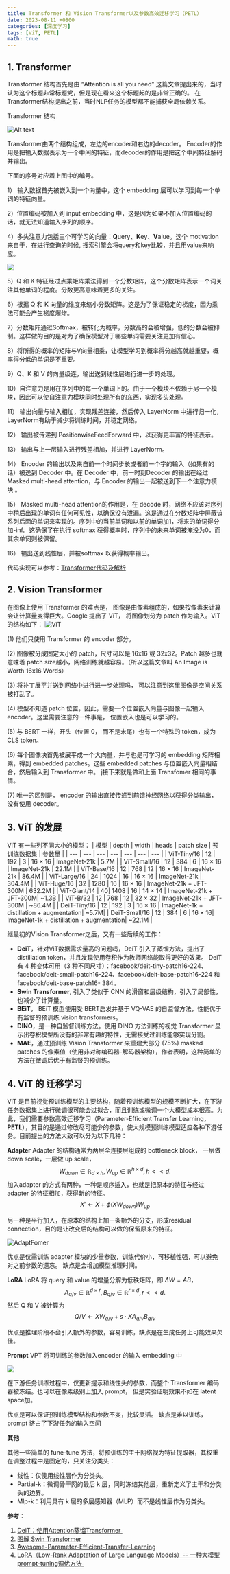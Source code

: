 ```yaml
---
title: Transformer 和 Vision Transformer以及参数高效迁移学习（PETL）
date: 2023-08-11 +0800
categories: [深度学习]
tags: [ViT, PETL]
math: true
---
```


## 1. Transformer

Transformer 结构首先是由 “Attention is all you need” 这篇文章提出来的，当时认为这个标题非常标题党，但是现在看来这个标题起的是非常正确的。
在Transformer结构提出之前，当时NLP任务的模型都不能捕获全局依赖关系。

Transformer 结构

![Alt text](https://cdn.jsdelivr.net/gh/bigfishtwo/BlogPics@main/image.png)

Transformer由两个结构组成，左边的encoder和右边的decoder。 Encoder的作用是把输入数据表示为一个中间的特征，而decoder的作用是把这个中间特征解码并输出。

下面的序号对应着上图中的编号。

1） 输入数据首先被嵌入到一个向量中，这个 embedding 层可以学习到每一个单词的特征向量。

2）位置编码被加入到 input embedding 中，这是因为如果不加入位置编码的话，就无法知道输入序列的顺序。

4）多头注意力包括三个可学习的向量：**Q**uery、**K**ey、**V**alue。这个 motivation 来自于，在进行查询的时候, 搜索引擎会将query和key比较，并且用value来响应。

![](https://upload-images.jianshu.io/upload_images/16576979-7835e18ef6584578.png?imageMogr2/auto-orient/strip%7CimageView2/2/w/1240)

5）Q 和 K 特征经过点乘矩阵乘法得到一个分数矩阵，这个分数矩阵表示一个词关注其他单词的程度。分数更高意味着更多的关注。

6）根据 Q 和 K 向量的维度来缩小分数矩阵。这是为了保证稳定的梯度，因为乘法可能会产生梯度爆炸。

7）分数矩阵通过Softmax，被转化为概率，分数高的会被增强，低的分数会被抑制。这样做的目的是对为了确保模型对于哪些单词需要关注更加有信心。

8）将所得的概率的矩阵与V向量相乘，让模型学习到概率得分越高就越重要，概率得分低的单词是不重要。

9）Q、K 和 V 的向量级连，输出送到线性层进行进一步的处理。

10）自注意力是用在序列中的每一个单词上的。由于一个模块不依赖于另一个模块，因此可以使自注意力模块同时处理所有的东西，实现多头处理。

11） 输出向量与输入相加，实现残差连接，然后传入 LayerNorm 中进行归一化，LayerNorm有助于减少将训练时间，并稳定网络。

12） 输出被传递到 PositionwiseFeedForward 中，以获得更丰富的特征表示。

13） 输出与上一层输入进行残差相加，并进行 LayerNorm。

14） Encoder 的输出以及来自前一个时间步长或者前一个字的输入（如果有的话）被送到 Decoder 中。在 Decoder 中，前一时刻Decoder 的输出在经过 Masked multi-head attention，与 Encoder 的输出一起被送到下一个注意力模块 。

15） Masked multi-head attention的作用是，在 decode 时，网络不应该对序列中稍后出现的单词有任何可见性，以确保没有泄漏。这是通过在分数矩阵中屏蔽该系列后面的单词来实现的。序列中的当前单词和以前的单词加1，将来的单词得分加-inf。这确保了在执行 softmax 获得概率时，序列中的未来单词被淹没为0，而其余单词则被保留。

16） 输出送到线性层，并被softmax 以获得概率输出。

代码实现可以参考：[Transformer代码及解析](https://zhuanlan.zhihu.com/p/345993564)

## 2. Vision Transformer

在图像上使用 Transformer 的难点是， 图像是由像素组成的，如果按像素来计算会让计算量变得巨大。Google 提出了 ViT， 将图像划分为 patch 作为输入。ViT 的结构如下：
![ViT](https://upload-images.jianshu.io/upload_images/16576979-92654026f90bb5e1.png?imageMogr2/auto-orient/strip%7CimageView2/2/w/512)

(1) 他们只使用 Transformer 的 encoder 部分。

(2) 图像被分成固定大小的 patch，尺寸可以是 16x16 或 32x32。Patch 越多也就意味着 patch size越小，网络训练就越容易。（所以这篇文章叫 An Image is Worth 16x16 Words）

(3) 将补丁展平并送到网络中进行进一步处理吗， 可以注意到这里图像是空间关系被打乱了。

(4) 模型不知道 patch 位置，因此，需要一个位置嵌入向量与图像一起输入 encoder。这里需要注意的一件事是， 位置嵌入也是可以学习的。

(5) 与 BERT 一样，开头（位置 0， 而不是末尾）也有一个特殊的 token，成为 CLS token。

(6) 每个图像块首先被展平成一个大向量，并与也是可学习的 embedding 矩阵相乘，得到 embedded patches。这些 embedded patches 与位置嵌入向量相结合，然后输入到 Transformer 中。
j接下来就是做和上面 Transfomer 相同的事情。

(7) 唯一的区别是， encoder 的输出直接传递到前馈神经网络以获得分类输出， 没有使用 decoder。

## 3. ViT 的发展

ViT 有一些列不同大小的模型：
| 模型 | depth | width | heads | patch size | 预训练数据集 | 参数量 |
| --- | --- | --- | --- | --- | --- | --- |
| ViT-Tiny/16 | 12 | 192 | 3 | 16 $\times$ 16 | ImageNet-21k | 5.7M |
| ViT-Small/16 | 12 | 384 | 6 | 16 $\times$ 16 | ImageNet-21k | 22.1M |
| ViT-Base/16 | 12 | 768 | 12 | 16 $\times$  16 | ImageNet-21k | 86.4M |
| ViT-Large/16 | 24 | 1024 | 16 | 16 $\times$  16 | ImageNet-21k | 304.4M |
| ViT-Huge/16 | 32 | 1280 | 16 | 16 $\times$  16 | ImageNet-21k + JFT-300M | 632.2M |
| ViT-Giant/14 | 40| 1408 | 16 | 14 $\times$  14 | ImageNet-21k + JFT-300M| ~1.3B |
| ViT-B/32 | 12 | 768 | 12 | 32 $\times$  32 | ImageNet-21k + JFT-300M | ~86.4M |
| DeiT-Tiny/16 | 12 | 192 | 3 | 16 $\times$  16 | ImageNet-1k + distillation + augmentation| ~5.7M|
| DeiT-Small/16 | 12 | 384 | 6 | 16 $\times$  16| ImageNet-1k + distillation + augmentation| ~22.1M |


继最初的Vision Transformer之后，又有一些后续的工作：
- **DeiT**，针对ViT数据需求量高的问题吗，DeiT  引入了蒸馏方法，提出了 distillation token，并且发现使用卷积作为教师网络能取得更好的效果。 DeiT 有 4 种变体可用（3 种不同尺寸）：facebook/deit-tiny-patch16-224、facebook/deit-small-patch16-224、facebook/deit-base-patch16-224 和 facebook/deit-base-patch16- 384。
- **Swin Transformer**, 引入了类似于 CNN 的滑窗和层级结构，引入了局部性，也减少了计算量。
- **BEiT**， BEiT 模型使用受 BERT启发并基于 VQ-VAE 的自监督方法，性能优于有监督的预训练 vision transformers。
- **DINO**，是一种自监督训练方法。使用 DINO 方法训练的视觉 Transformer 显示出卷积模型所没有的非常有趣的特性，无需接受过训练能够实现分割。 
- **MAE**，通过预训练 Vision Transformer 来重建大部分 (75%) masked patches 的像素值（使用非对称编码器-解码器架构），作者表明，这种简单的方法在微调后优于有监督的预训练。

## 4. ViT 的 迁移学习

ViT 是目前视觉预训练模型的主要结构，随着预训练模型的规模不断扩大，在下游任务数据集上进行微调很可能会过拟合，而且训练或微调一个大模型成本很高。为此，我们需要参数高效迁移学习（Parameter-Efficient Transfer Learning， **PETL**），其目的是通过修改尽可能少的参数，使大规模预训练模型适应各种下游任务。目前提出的方法大致可以分为以下几种：

**Adapter**
Adapter 的结构通常为两层全连接层组成的 bottleneck block， 一层做 down scale，一层做 up scale，
$$W_{down} ∈ \mathbb{R}_{d×h} , W_{up} ∈ \mathbb{R}^{h×d}, h << d.$$
加入adapter 的方式有两种，一种是顺序插入，也就是把原本的特征与经过 adapter 的特征相加，获得新的特征。
$$X' \leftarrow X +\phi(XW_{down})W_{up}$$

另一种是平行加入，在原本的结构上加一条额外的分支，形成residual connection，目的是让改变后的结构可以做的保留原来的特征。

![AdaptFomer](https://upload-images.jianshu.io/upload_images/16576979-db6ce2cd96a89d04.png?imageMogr2/auto-orient/strip%7CimageView2/2/w/256)

优点是仅需训练 adapter 模块的少量参数，训练代价小，可移植性强，可以避免对之前参数的遗忘。
缺点是会增加模型推理时间。

**LoRA**
LoRA 将 query 和 value 的增量分解为低秩矩阵，即 $\Delta W=AB$，
$$A_{q/v} ∈ \mathbb{R}^{d×r},  B_{q/v} ∈ \mathbb{R}^{r×d},r << d.$$
然后  Q 和 V 被计算为
$$Q/V \leftarrow XW_{q/v}+s \cdot XA_{q/v}B_{q/v}$$

优点是推理阶段不会引入额外的参数，容易训练，缺点是在生成任务上可能效果欠佳。

**Prompt**
VPT 将可训练的参数加入encoder 的输入 embedding 中

![](https://upload-images.jianshu.io/upload_images/16576979-ca198e7bdc066caa.png?imageMogr2/auto-orient/strip%7CimageView2/2/w/256)

在下游任务训练过程中，仅更新提示和线性头的参数，而整个 Transformer 编码器被冻结。也可以在像素级别上加入 prompt， 但是实验证明效果不如在 latent space加。

优点是可以保证预训练模型结构和参数不变，比较灵活。
缺点是难以训练， prompt 挤占了下游任务的输入空间

**其他**

其他一些简单的 fune-tune 方法，将预训练的主干网络视为特征提取器，其权重在调整过程中是固定的，只关注分类头：
- 线性：仅使用线性层作为分类头。
- Partial-k：微调骨干网的最后 k 层，同时冻结其他层，重新定义了主干和分类头的边界。
- Mlp-k：利用具有 k 层的多层感知器（MLP）而不是线性层作为分类头。





**参考**：
1. [DeiT：使用Attention蒸馏Transformer ](https://www.cnblogs.com/pprp/p/15329075.html)
2. [图解 Swin Transformer](https://zhuanlan.zhihu.com/p/367111046)
3. [Awesome-Parameter-Efficient-Transfer-Learning](https://github.com/jianghaojun/Awesome-Parameter-Efficient-Transfer-Learning)
4. [LoRA（Low-Rank Adaptation of Large Language Models）-- 一种大模型prompt-tuning调优方法 ](https://www.cnblogs.com/LittleHann/p/17318509.html)
